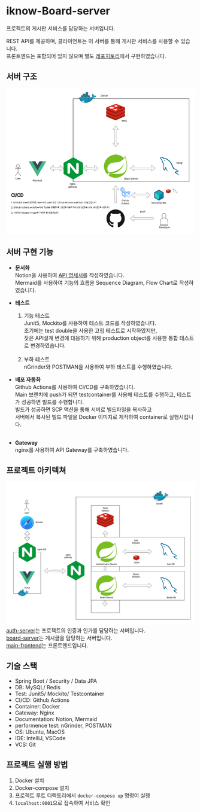 # iknow-Board-server
프로젝트의 게시판 서비스를 담당하는 서버입니다.

REST API를 제공하며, 클라이언트는 이 서버를 통해 게시판 서비스를 사용할 수 있습니다.<br>
프론트엔드는 포함되어 있지 않으며 별도 [레포지토리](https://github.com/iknowca/iknow-main-frontend)에서 구현하였습니다.
## 서버 구조
![img.png](readme/server-arch.png)

## 서버 구현 기능
- **문서화**<br>
  Notion을 사용하여 [API 명세서](https://colorful-chimpanzee-429.notion.site/API-Docs-77854fa65f354cbf99ae166328860882?pvs=4)를 작성하였습니다.<br>
  Mermaid를 사용하여 기능의 흐름을 Sequence Diagram, Flow Chart로 작성하였습니다.


- **테스트**<br>
    1. 기능 테스트<br>
       Junit5, Mockito를 사용하여 테스트 코드를 작성하였습니다.<br>
       초기에는 test double을 사용한 고립 테스트로 시작하였지만,<br>
       잦은 API설계 변경에 대응하기 위해 production object를 사용한 통합 테스트로 변경하였습니다.<br><br>
    2. 부하 테스트<br>
       nGrinder와 POSTMAN을 사용하여 부하 테스트를 수행하였습니다.


- **배포 자동화**<br>
  Github Actions를 사용하여 CI/CD를 구축하였습니다.<br>
  Main 브랜치에 push가 되면 testcontainer를 사용해 테스트를 수행하고, 테스트가 성공하면 빌드를 수행합니다.<br>
  빌드가 성공하면 SCP 액션을 통해 서버로 빌드파일을 복사하고<br>서버에서 복사된 빌드 파일을 Docker 이미지로 제작하여 container로 실행시킵니다.<br>
  <br>

- **Gateway**<br>
  nginx를 사용하여 API Gateway를 구축하였습니다.<br>


## 프로젝트 아키텍쳐
![img.png](readme/project-arch.png)
[auth-server](https://github.com/iknowca/iknow-authentication-server)는 프로젝트의 인증과 인가를 담당하는 서버입니다.<br>
[board-server](https://github.com/iknowca/board-server)는 게시글을 담당하는 서버입니다.<br>
[main-frontend](https://github.com/iknowca/iknow-main-frontend)는 프론트엔드입니다.<br>

## 기술 스택
- Spring Boot / Security / Data JPA
- DB: MySQL/ Redis
- Test: Junit5/ Mockito/ Testcontainer
- CI/CD: Github Actions
- Container: Docker
- Gateway: Nginx
- Documentation: Notion, Mermaid
- performence test: nGrinder, POSTMAN
- OS: Ubuntu, MacOS
- IDE: IntelliJ, VSCode
- VCS: Git

## 프로젝트 실행 방법
1. Docker 설치
2. Docker-compose 설치
3. 프로젝트 루트 디렉토리에서 `docker-compose up` 명령어 실행
4. `localhost:9001`으로 접속하여 서비스 확인
 
